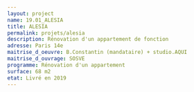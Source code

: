 ```yaml
---
layout: project
name: 19.01_ALESIA
title: ALESIA
permalink: projets/alesia
description: Rénovation d'un appartement de fonction
adresse: Paris 14e
maitrise_d_oeuvre: B.Constantin (mandataire) + studio.AQUI
maitrise_d_ouvrage: SOSVE 
programme: Rénovation d'un appartement
surface: 68 m2
etat: Livré en 2019
---
```

